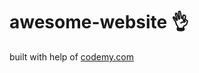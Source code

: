 # awesome-website :ok_hand:                                                                                                                                                                                                                                                                                                                     
built with help of <a href="http://johnelder.com/">codemy.com</a>
